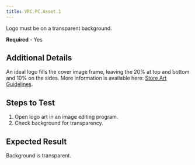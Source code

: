 ```yaml
---
title: VRC.PC.Asset.1
---
```

Logo must be on a transparent background.

**Required** - Yes

## Additional Details

An ideal logo fills the cover image frame, leaving the 20% at top and bottom and 10% on the sides. More information is available here: [Store Art Guidelines](https://scontent.xx.fbcdn.net/v/t39.2365-6/10000000_2007708799495262_8508290021072044032_n.pdf?_nc_cat=111&oh=5a41a1fd066453853ad1ee4880be6e93&oe=5C5CF91A). 

## Steps to Test

1. Open logo art in an image editing program.
2. Check background for transparency.
## Expected Result

Background is transparent.

